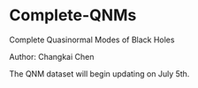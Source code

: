 # Complete-QNMs
Complete Quasinormal Modes of Black Holes 

Author: Changkai Chen

The QNM dataset will begin updating on July 5th.
